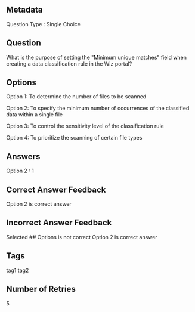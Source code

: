 ## Metadata
Question Type : Single Choice

## Question
What is the purpose of setting the "Minimum unique matches" field when creating a data classification rule in the Wiz portal?

## Options
Option 1: To determine the number of files to be scanned

Option 2: To specify the minimum number of occurrences of the classified data within a single file

Option 3: To control the sensitivity level of the classification rule

Option 4: To prioritize the scanning of certain file types

## Answers
Option 2 : 1

## Correct Answer Feedback
Option 2 is correct answer

## Incorrect Answer Feedback
Selected ## Options is not correct Option 2 is correct answer

## Tags
tag1
tag2

## Number of Retries
5
